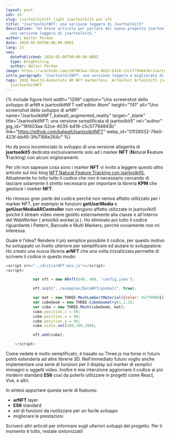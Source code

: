 ```yaml
---
layout: post
idx: 24
slug: jsartoolkitnft light jsartoolkit5 per nft
title: "JsartoolkitNFT: una versione leggera di Jsartoolkit5"
description: "Un breve articolo per parlare del nuovo progetto jsartoolkitNFT:
  una versione leggera di jsartoolkit5."
author: Walter Perdan
date: 2020-05-06T00:00:00.000Z
lang: it
seo:
  datePublished: 2020-05-06T00:00:00.000Z
  type: BlogPosting
  author: Walter Perdan
image: https://ucarecdn.com/18f403aa-52ce-4035-b418-c5c57794843b/JsartoolkitNFT_kalwalt_augmented_reality.jpg
intro_paragraph: "JsartoolkitNFT: una versione leggera e migliorata di Jsartoolkit5"
tags: 2020 Realtà-Aumentata AR NFT markerless  Artoolkit Artoolkit5 jsartookit5
  jsartoolkitNFT
---
```

{% include figure.html width="1299" caption="Uno screenshot dello sviluppo di arNft e jsartoolkitNFT nell'editor Atom" height="741" alt="Uno screenshot dello sviluppo di arNft" name="JsartoolkitNFT_kalwalt_augmented_reality" target="_blank" title="JsartoolkitNFT: una versione semplificata di jsartoolkit5" rel="author" jpg_id="18f403aa-52ce-4035-b418-c5c57794843b" link="https://github.com/kalwalt/jsartoolkitNFT" webp_id="01f28032-74e0-423f-bb46-3fb7166e264c" %}

Ho da poco incominciato lo sviluppo di una versione allegerita di **jsartoolkit5** dedicata esclusivamente solo ad i marker **NFT** (**N**atural **F**eature **T**racking) con alcuni miglioramenti.

Per chi non sapesse cosa sono i marker **NFT** vi invito a leggere questo altro articolo sul mio blog [](https://www.kalwaltart.it/blog/2020/01/19/nft-natural-feature-tracking-con-jsartoolkit5/)[NFT Natural Feature Tracking con jsartoolkit5.](https://www.kalwaltart.it/blog/2020/01/19/nft-natural-feature-tracking-con-jsartoolkit5/) Attualmente ho tolto tutto il codice che non è necessario cercando di lasciare solamente il stretto necessario per importare la libreria **KPM** che gestisce i marker **NFT**.

Ho rimosso gran parte del codice perchè non veniva affatto utilizzato per i marker NFT, per esempio le funzioni **getUserMedia** e **getUserMediaARController** non vengono affatto utilizzate in jsartoolkit5 poiché il stream video viene gestito esternamente alla classe e all’interno del WebWorker ( artoolkit.worker.js ). Ho eliminato poi tutto il codice riguardante i Pattern, Barcode e Multi Markers, perché ovviamente non mi interessa.

Quale è l’idea? Rendere il più semplice possibile il codice, per questo motivo ho sviluppato un livello ulteriore per semplificare ed aiutare lo sviluppatore. Ho creato una nuova libreria **arNFT** che una volta inizializzata permette di scrivere il codice in questo modo:

```javascript
<script src="../dist/arNFT.min.js"></script>
<script>

			var nft = new ARnft(640, 480, 'config.json');

			nft.init("../examples/DataNFT/pinball", true);

			var mat = new THREE.MeshLambertMaterial({color: 0xff0000});
			var cubeGeom = new THREE.CubeGeometry(1,1,1);
			var cube = new THREE.Mesh(cubeGeom, mat);
			cube.position.z = 90;
			cube.position.x = 90;
			cube.position.y = 90;
			cube.scale.set(180,180,180);

			nft.add(cube);

    </script>
```

Come vedete è molto semplificato, è basato su Three.js ma forse in futuro potrò estenderla ad altre librerie 3D. Nell’immediato futuro voglio anche implementare una serie di funzioni per il display sul marker di semplici immagini o oggetti video. Inoltre è mia intenzione aggiornare il codice ai più moderni standard **ES6** cosi da poterlo utilizzare in progetti come React, Vue, e altri.

In sintesi apportare questa serie di features:

* **arNFT** layer
* **ES6** standard
* set di funzioni da riutilizzare per un facile sviluppo
* migliorare le prestazioni

Scriverò altri articoli per informare sugli ulteriori sviluppi del progetto. Per il momento è tutto, restate sintonizzati!
